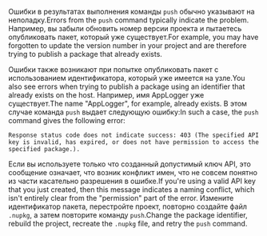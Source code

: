 <span data-ttu-id="53f51-101">Ошибки в результатах выполнения команды `push` обычно указывают на неполадку.</span><span class="sxs-lookup"><span data-stu-id="53f51-101">Errors from the `push` command typically indicate the problem.</span></span> <span data-ttu-id="53f51-102">Например, вы забыли обновить номер версии проекта и пытаетесь опубликовать пакет, который уже существует.</span><span class="sxs-lookup"><span data-stu-id="53f51-102">For example, you may have forgotten to update the version number in your project and are therefore trying to publish a package that already exists.</span></span>

<span data-ttu-id="53f51-103">Ошибки также возникают при попытке опубликовать пакет с использованием идентификатора, который уже имеется на узле.</span><span class="sxs-lookup"><span data-stu-id="53f51-103">You also see errors when trying to publish a package using an identifier that already exists on the host.</span></span> <span data-ttu-id="53f51-104">Например, имя AppLogger уже существует.</span><span class="sxs-lookup"><span data-stu-id="53f51-104">The name "AppLogger", for example, already exists.</span></span> <span data-ttu-id="53f51-105">В этом случае команда `push` выдает следующую ошибку:</span><span class="sxs-lookup"><span data-stu-id="53f51-105">In such a case, the `push` command gives the following error:</span></span>

```output
Response status code does not indicate success: 403 (The specified API key is invalid, has expired, or does not have permission to access the specified package.).
```

<span data-ttu-id="53f51-106">Если вы используете только что созданный допустимый ключ API, это сообщение означает, что возник конфликт имен, что не совсем понятно из части касательно разрешения в ошибке.</span><span class="sxs-lookup"><span data-stu-id="53f51-106">If you're using a valid API key that you just created, then this message indicates a naming conflict, which isn't entirely clear from the "permission" part of the error.</span></span> <span data-ttu-id="53f51-107">Измените идентификатор пакета, перестройте проект, повторно создайте файл `.nupkg`, а затем повторите команду `push`.</span><span class="sxs-lookup"><span data-stu-id="53f51-107">Change the package identifier, rebuild the project, recreate the `.nupkg` file, and retry the `push` command.</span></span>